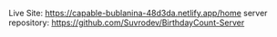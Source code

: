 Live Site: https://capable-bublanina-48d3da.netlify.app/home
server repository: https://github.com/Suvrodev/BirthdayCount-Server
